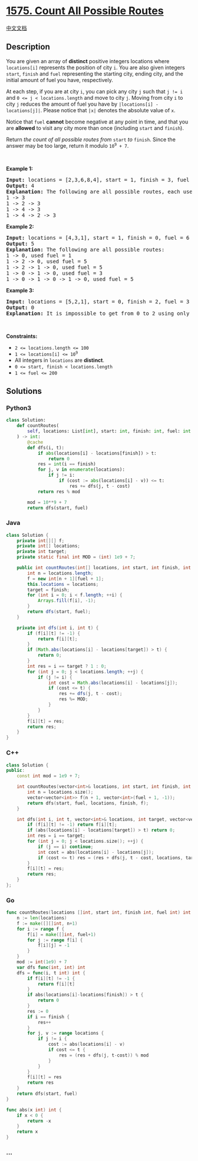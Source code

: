 # [1575. Count All Possible Routes](https://leetcode.com/problems/count-all-possible-routes)

[中文文档](/solution/1500-1599/1575.Count%20All%20Possible%20Routes/README.md)

## Description

<p>You are given an array of <strong>distinct</strong> positive integers locations where <code>locations[i]</code> represents the position of city <code>i</code>. You are also given integers <code>start</code>, <code>finish</code> and <code>fuel</code> representing the starting city, ending city, and the initial amount of fuel you have, respectively.</p>

<p>At each step, if you are at city <code>i</code>, you can pick any city <code>j</code> such that <code>j != i</code> and <code>0 &lt;= j &lt; locations.length</code> and move to city <code>j</code>. Moving from city <code>i</code> to city <code>j</code> reduces the amount of fuel you have by <code>|locations[i] - locations[j]|</code>. Please notice that <code>|x|</code> denotes the absolute value of <code>x</code>.</p>

<p>Notice that <code>fuel</code> <strong>cannot</strong> become negative at any point in time, and that you are <strong>allowed</strong> to visit any city more than once (including <code>start</code> and <code>finish</code>).</p>

<p>Return <em>the count of all possible routes from </em><code>start</code> <em>to</em> <code>finish</code>. Since the answer may be too large, return it modulo <code>10<sup>9</sup> + 7</code>.</p>

<p>&nbsp;</p>
<p><strong class="example">Example 1:</strong></p>

<pre>
<strong>Input:</strong> locations = [2,3,6,8,4], start = 1, finish = 3, fuel = 5
<strong>Output:</strong> 4
<strong>Explanation:</strong> The following are all possible routes, each uses 5 units of fuel:
1 -&gt; 3
1 -&gt; 2 -&gt; 3
1 -&gt; 4 -&gt; 3
1 -&gt; 4 -&gt; 2 -&gt; 3
</pre>

<p><strong class="example">Example 2:</strong></p>

<pre>
<strong>Input:</strong> locations = [4,3,1], start = 1, finish = 0, fuel = 6
<strong>Output:</strong> 5
<strong>Explanation:</strong> The following are all possible routes:
1 -&gt; 0, used fuel = 1
1 -&gt; 2 -&gt; 0, used fuel = 5
1 -&gt; 2 -&gt; 1 -&gt; 0, used fuel = 5
1 -&gt; 0 -&gt; 1 -&gt; 0, used fuel = 3
1 -&gt; 0 -&gt; 1 -&gt; 0 -&gt; 1 -&gt; 0, used fuel = 5
</pre>

<p><strong class="example">Example 3:</strong></p>

<pre>
<strong>Input:</strong> locations = [5,2,1], start = 0, finish = 2, fuel = 3
<strong>Output:</strong> 0
<strong>Explanation:</strong> It is impossible to get from 0 to 2 using only 3 units of fuel since the shortest route needs 4 units of fuel.
</pre>

<p>&nbsp;</p>
<p><strong>Constraints:</strong></p>

<ul>
	<li><code>2 &lt;= locations.length &lt;= 100</code></li>
	<li><code>1 &lt;= locations[i] &lt;= 10<sup>9</sup></code></li>
	<li>All integers in <code>locations</code> are <strong>distinct</strong>.</li>
	<li><code>0 &lt;= start, finish &lt; locations.length</code></li>
	<li><code>1 &lt;= fuel &lt;= 200</code></li>
</ul>

## Solutions

<!-- tabs:start -->

### **Python3**

```python
class Solution:
    def countRoutes(
        self, locations: List[int], start: int, finish: int, fuel: int
    ) -> int:
        @cache
        def dfs(i, t):
            if abs(locations[i] - locations[finish]) > t:
                return 0
            res = int(i == finish)
            for j, v in enumerate(locations):
                if j != i:
                    if (cost := abs(locations[i] - v)) <= t:
                        res += dfs(j, t - cost)
            return res % mod

        mod = 10**9 + 7
        return dfs(start, fuel)
```

### **Java**

```java
class Solution {
    private int[][] f;
    private int[] locations;
    private int target;
    private static final int MOD = (int) 1e9 + 7;

    public int countRoutes(int[] locations, int start, int finish, int fuel) {
        int n = locations.length;
        f = new int[n + 1][fuel + 1];
        this.locations = locations;
        target = finish;
        for (int i = 0; i < f.length; ++i) {
            Arrays.fill(f[i], -1);
        }
        return dfs(start, fuel);
    }

    private int dfs(int i, int t) {
        if (f[i][t] != -1) {
            return f[i][t];
        }
        if (Math.abs(locations[i] - locations[target]) > t) {
            return 0;
        }
        int res = i == target ? 1 : 0;
        for (int j = 0; j < locations.length; ++j) {
            if (j != i) {
                int cost = Math.abs(locations[i] - locations[j]);
                if (cost <= t) {
                    res += dfs(j, t - cost);
                    res %= MOD;
                }
            }
        }
        f[i][t] = res;
        return res;
    }
}
```

### **C++**

```cpp
class Solution {
public:
    const int mod = 1e9 + 7;

    int countRoutes(vector<int>& locations, int start, int finish, int fuel) {
        int n = locations.size();
        vector<vector<int>> f(n + 1, vector<int>(fuel + 1, -1));
        return dfs(start, fuel, locations, finish, f);
    }

    int dfs(int i, int t, vector<int>& locations, int target, vector<vector<int>>& f) {
        if (f[i][t] != -1) return f[i][t];
        if (abs(locations[i] - locations[target]) > t) return 0;
        int res = i == target;
        for (int j = 0; j < locations.size(); ++j) {
            if (j == i) continue;
            int cost = abs(locations[i] - locations[j]);
            if (cost <= t) res = (res + dfs(j, t - cost, locations, target, f)) % mod;
        }
        f[i][t] = res;
        return res;
    }
};
```

### **Go**

```go
func countRoutes(locations []int, start int, finish int, fuel int) int {
	n := len(locations)
	f := make([][]int, n+1)
	for i := range f {
		f[i] = make([]int, fuel+1)
		for j := range f[i] {
			f[i][j] = -1
		}
	}
	mod := int(1e9) + 7
	var dfs func(int, int) int
	dfs = func(i, t int) int {
		if f[i][t] != -1 {
			return f[i][t]
		}
		if abs(locations[i]-locations[finish]) > t {
			return 0
		}
		res := 0
		if i == finish {
			res++
		}
		for j, v := range locations {
			if j != i {
				cost := abs(locations[i] - v)
				if cost <= t {
					res = (res + dfs(j, t-cost)) % mod
				}
			}
		}
		f[i][t] = res
		return res
	}
	return dfs(start, fuel)
}

func abs(x int) int {
	if x < 0 {
		return -x
	}
	return x
}
```

### **...**

```

```

<!-- tabs:end -->
